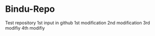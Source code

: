 # Bindu-Repo
Test repository
1st input in github
1st modification
2nd modification
3rd modifiy
4th modifiy